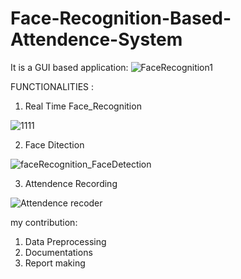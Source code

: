 # Face-Recognition-Based-Attendence-System
It is a GUI based application:
![FaceRecognition1](https://user-images.githubusercontent.com/88018904/177057210-c957c7df-0b20-43af-a496-baf47482d1cc.png)

FUNCTIONALITIES : 
1. Real Time Face_Recognition
 
![1111](https://user-images.githubusercontent.com/88018904/177057239-dd37e2f6-6ddf-4c72-9a9a-0ad4feff1b0f.png)

2. Face Ditection 
  
![faceRecognition_FaceDetection](https://user-images.githubusercontent.com/88018904/177057253-13f8d03d-4724-4528-b564-4c1b175a2f9a.png)

3. Attendence Recording 

![Attendence recoder](https://user-images.githubusercontent.com/88018904/177057244-a48ec845-3fc2-4bda-ba21-b6060a50d8e6.png)



my contribution:
1. Data Preprocessing
2. Documentations 
3. Report making
